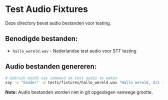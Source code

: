 # Test Audio Fixtures

Deze directory bevat audio bestanden voor testing.

## Benodigde bestanden:
- `hallo_wereld.wav` - Nederlandse test audio voor STT testing

## Audio bestanden genereren:
```bash
# Gebruik macOS say command om test audio te maken
say -v "Xander" -o tests/fixtures/hallo_wereld.wav "Hallo wereld, dit is een test"
```

**Note:** Audio bestanden worden niet in git opgeslagen vanwege grootte.